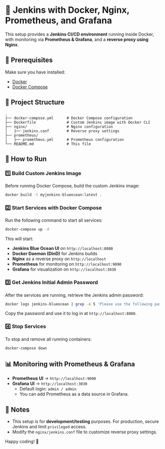 # 🚀 Jenkins with Docker, Nginx, Prometheus, and Grafana

This setup provides a **Jenkins CI/CD environment** running inside Docker, with monitoring via **Prometheus & Grafana**, and a **reverse proxy using Nginx**.

## 📌 Prerequisites
Make sure you have installed:
- [Docker](https://docs.docker.com/get-docker/)
- [Docker Compose](https://docs.docker.com/compose/install/)

## 📂 Project Structure
```
.
├── docker-compose.yml      # Docker Compose configuration
├── Dockerfile              # Custom Jenkins image with Docker CLI
├── nginx/                  # Nginx configuration
│   ├── jenkins.conf        # Reverse proxy settings
├── prometheus/
│   ├── prometheus.yml      # Prometheus configuration
└── README.md               # This file
```

## 🚀 How to Run
### 1️⃣ Build Custom Jenkins Image
Before running Docker Compose, build the custom Jenkins image:
```sh
docker build -t myjenkins-blueocean:latest .
```

### 2️⃣ Start Services with Docker Compose
Run the following command to start all services:
```sh
docker-compose up -d
```
This will start:
- **Jenkins Blue Ocean UI** on `http://localhost:8080`
- **Docker Daemon (DinD)** for Jenkins builds
- **Nginx** as a reverse proxy on `http://localhost`
- **Prometheus** for monitoring on `http://localhost:9090`
- **Grafana** for visualization on `http://localhost:3030`

### 3️⃣ Get Jenkins Initial Admin Password
After the services are running, retrieve the Jenkins admin password:
```sh
docker logs jenkins-blueocean | grep -A 5 'Please use the following password'
```
Copy the password and use it to log in at `http://localhost:8080`.

### 4️⃣ Stop Services
To stop and remove all running containers:
```sh
docker-compose down
```

## 📊 Monitoring with Prometheus & Grafana
- **Prometheus UI** → `http://localhost:9090`
- **Grafana UI** → `http://localhost:3030`
  - Default login: `admin / admin`
  - You can add Prometheus as a data source in Grafana.

## 🎯 Notes
- This setup is for **development/testing** purposes. For production, secure Jenkins and limit `privileged` access.
- Modify the `nginx/jenkins.conf` file to customize reverse proxy settings.

Happy coding! 🚀